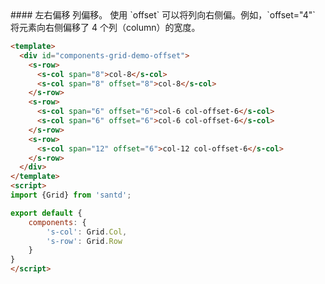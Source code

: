 <text lang="cn">
#### 左右偏移
列偏移。
使用 `offset` 可以将列向右侧偏。例如，`offset="4"` 将元素向右侧偏移了 4 个列（column）的宽度。
</text>


```html
<template>
  <div id="components-grid-demo-offset">
    <s-row>
      <s-col span="8">col-8</s-col>
      <s-col span="8" offset="8">col-8</s-col>
    </s-row>
    <s-row>
      <s-col span="6" offset="6">col-6 col-offset-6</s-col>
      <s-col span="6" offset="6">col-6 col-offset-6</s-col>
    </s-row>
    <s-row>
      <s-col span="12" offset="6">col-12 col-offset-6</s-col>
    </s-row>
  </div>
</template>
<script>
import {Grid} from 'santd';

export default {
    components: {
        's-col': Grid.Col,
        's-row': Grid.Row
    }
}
</script>
```


